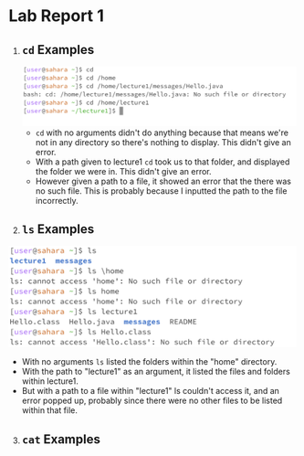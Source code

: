 # **Lab Report 1**
1. ## `cd` Examples
   ![Image](cdexamples.png)
    * `cd` with no arguments didn't do anything because that means we're not in any directory so there's nothing to display. This didn't give an error.
    * With a path given to lecture1 `cd` took us to that folder, and displayed the folder we were in. This didn't give an error.
    * However given a path to a file, it showed an error that the there was no such file. This is probably because I inputted the path to the file incorrectly.
2. ## `ls` Examples
  ![Image](lsexamples.png)
  * With no arguments `ls` listed the folders within the "home" directory.
  * With the path to "lecture1" as an argument, it listed the files and folders within lecture1.
  * But with a path to a file within "lecture1" ls couldn't access it, and an error popped up, probably since there were no other files to be listed within that file.
3. ## `cat` Examples

